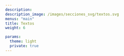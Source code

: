 ```yaml
---
description:
description_image: /images/secciones_svg/textos.svg
menus: "main"
title: Textos
weight: 6

params:
  theme: light
  private: true
---
```

